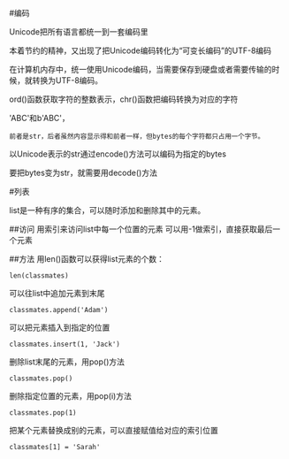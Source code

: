 #编码

Unicode把所有语言都统一到一套编码里

本着节约的精神，又出现了把Unicode编码转化为“可变长编码”的UTF-8编码

在计算机内存中，统一使用Unicode编码，当需要保存到硬盘或者需要传输的时候，就转换为UTF-8编码。



ord()函数获取字符的整数表示，chr()函数把编码转换为对应的字符


'ABC'和b'ABC'，

	前者是str，后者虽然内容显示得和前者一样，但bytes的每个字符都只占用一个字节。

以Unicode表示的str通过encode()方法可以编码为指定的bytes

要把bytes变为str，就需要用decode()方法

#列表

list是一种有序的集合，可以随时添加和删除其中的元素。

##访问
用索引来访问list中每一个位置的元素
可以用-1做索引，直接获取最后一个元素

##方法
用len()函数可以获得list元素的个数：
	
	len(classmates)

可以往list中追加元素到末尾

	classmates.append('Adam')

可以把元素插入到指定的位置

	classmates.insert(1, 'Jack')

删除list末尾的元素，用pop()方法

	classmates.pop()

删除指定位置的元素，用pop(i)方法

	classmates.pop(1)

把某个元素替换成别的元素，可以直接赋值给对应的索引位置

	classmates[1] = 'Sarah'


